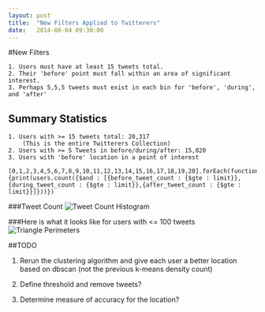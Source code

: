```yaml
---
layout: post
title:  "New Filters Applied to Twitterers"
date:   2014-08-04 09:30:00
---
```


#New Filters

	1. Users must have at least 15 tweets total.
	2. Their 'before' point must fall within an area of significant interest.
	3. Perhaps 5,5,5 tweets must exist in each bin for 'before', 'during', and 'after'

## Summary Statistics

	1. Users with >= 15 tweets total: 20,317
		(This is the entire Twitterers Collection)
	2. Users with >= 5 Tweets in before/during/after: 15,020
	3. Users with 'before' location in a point of interest


````
[0,1,2,3,4,5,6,7,8,9,10,11,12,13,14,15,16,17,18,19,20].forEach(function(limit){print(users.count({$and : [{before_tweet_count : {$gte : limit}},{during_tweet_count : {$gte : limit}},{after_tweet_count : {$gte : limit}}]}))})
````

###Tweet Count
![Tweet Count Histogram]({{site.baseurl}}/img_exports/TweetCountHistogram_lte100.png "Tweet Counts")



###Here is what it looks like for users with <= 100 tweets
![Triangle Perimeters]({{site.baseurl}}/img_exports/triangle_perimeters_graph_lte100tweets.png "Triangle Perimeters")


##TODO
1. Rerun the clustering algorithm and give each user a better location based on dbscan (not the previous k-means density count)

2. Define threshold and remove tweets?

3. Determine measure of accuracy for the location?
